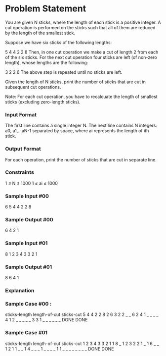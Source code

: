 # Problem Statement

You are given N sticks, where the length of each stick is a positive integer. A cut operation is performed on the sticks such that all of them are reduced by the length of the smallest stick.

Suppose we have six sticks of the following lengths:

5 4 4 2 2 8
Then, in one cut operation we make a cut of length 2 from each of the six sticks. For the next cut operation four sticks are left (of non-zero length), whose lengths are the following:

3 2 2 6
The above step is repeated until no sticks are left.

Given the length of N sticks, print the number of sticks that are cut in subsequent cut operations.

Note: For each cut operation, you have to recalcuate the length of smallest sticks (excluding zero-length sticks).

### Input Format
The first line contains a single integer N.
The next line contains N integers: a0, a1,...aN-1 separated by space, where ai represents the length of ith stick.

### Output Format
For each operation, print the number of sticks that are cut in separate line.

### Constraints
1 ≤ N ≤ 1000
1 ≤ ai ≤ 1000

### Sample Input #00

6
5 4 4 2 2 8
### Sample Output #00

6
4
2
1
### Sample Input #01

8
1 2 3 4 3 3 2 1
### Sample Output #01

8
6
4
1
### Explanation

### Sample Case #00 :

sticks-length        length-of-cut   sticks-cut
5 4 4 2 2 8             2               6
3 2 2 _ _ 6             2               4
1 _ _ _ _ 4             1               2
_ _ _ _ _ 3             3               1
_ _ _ _ _ _           DONE            DONE
### Sample Case #01

sticks-length         length-of-cut   sticks-cut
1 2 3 4 3 3 2 1         1               8
_ 1 2 3 2 2 1 _         1               6
_ _ 1 2 1 1 _ _         1               4
_ _ _ 1 _ _ _ _         1               1
_ _ _ _ _ _ _ _       DONE            DONE
